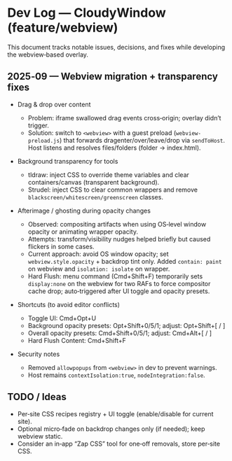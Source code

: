 # Dev Log — CloudyWindow (feature/webview)

This document tracks notable issues, decisions, and fixes while developing the webview‑based overlay.

## 2025‑09 — Webview migration + transparency fixes

- Drag & drop over content
  - Problem: iframe swallowed drag events cross‑origin; overlay didn’t trigger.
  - Solution: switch to `<webview>` with a guest preload (`webview-preload.js`) that forwards dragenter/over/leave/drop via `sendToHost`. Host listens and resolves files/folders (folder → index.html).

- Background transparency for tools
  - tldraw: inject CSS to override theme variables and clear containers/canvas (transparent background).
  - Strudel: inject CSS to clear common wrappers and remove `blackscreen/whitescreen/greenscreen` classes.

- Afterimage / ghosting during opacity changes
  - Observed: compositing artifacts when using OS‑level window opacity or animating wrapper opacity.
  - Attempts: transform/visibility nudges helped briefly but caused flickers in some cases.
  - Current approach: avoid OS window opacity; set `webview.style.opacity` + backdrop tint only. Added `contain: paint` on webview and `isolation: isolate` on wrapper.
  - Hard Flush: menu command (Cmd+Shift+F) temporarily sets `display:none` on the webview for two RAFs to force compositor cache drop; auto‑triggered after UI toggle and opacity presets.

- Shortcuts (to avoid editor conflicts)
  - Toggle UI: Cmd+Opt+U
  - Background opacity presets: Opt+Shift+0/5/1; adjust: Opt+Shift+[ / ]
  - Overall opacity presets: Cmd+Shift+0/5/1; adjust: Cmd+Alt+[ / ]
  - Hard Flush Content: Cmd+Shift+F

- Security notes
  - Removed `allowpopups` from `<webview>` in dev to prevent warnings.
  - Host remains `contextIsolation:true`, `nodeIntegration:false`.

## TODO / Ideas

- Per‑site CSS recipes registry + UI toggle (enable/disable for current site).
- Optional micro‑fade on backdrop changes only (if needed); keep webview static.
- Consider an in‑app “Zap CSS” tool for one‑off removals, store per‑site CSS.

